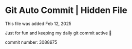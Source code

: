 # Git Auto Commit | Hidden File

This file was added Feb 12, 2025

Just for fun and keeping my daily git commit active 🤪

commit number: 3088975
